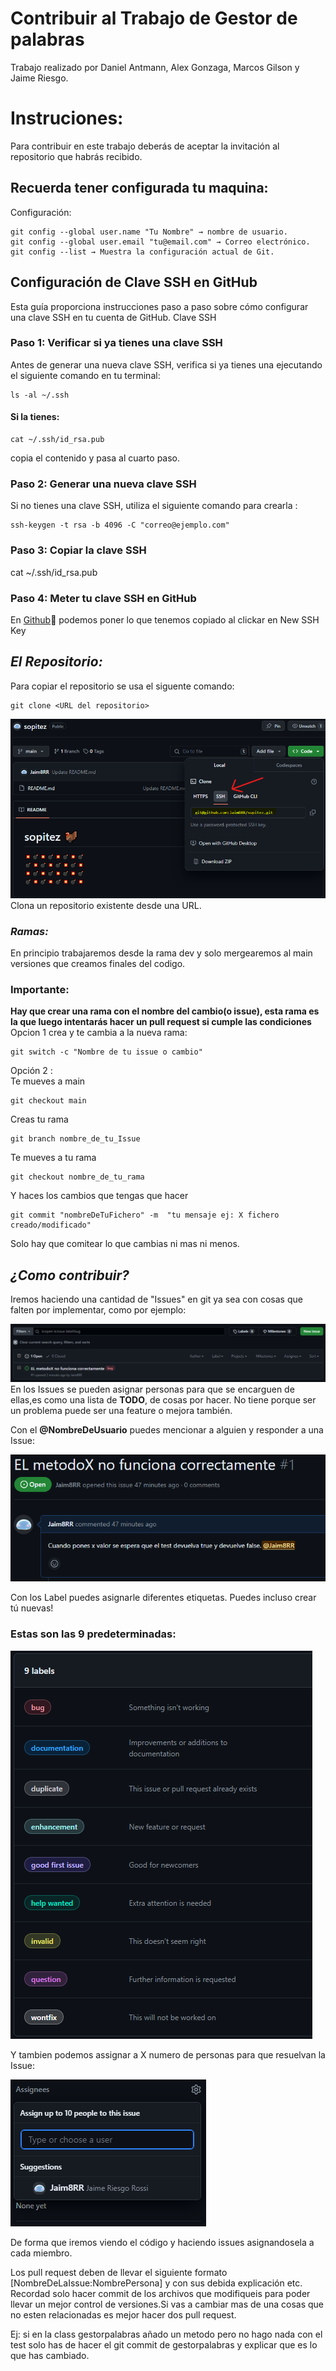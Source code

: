 # Contribuir al Trabajo de Gestor de palabras

Trabajo realizado por Daniel Antmann, Alex Gonzaga, Marcos Gilson y Jaime Riesgo.

# Instruciones:

Para contribuir en este trabajo deberás de aceptar la invitación al repositorio que habrás recibido.

## Recuerda tener configurada tu maquina:

Configuración:

```
git config --global user.name "Tu Nombre" → nombre de usuario.
git config --global user.email "tu@email.com" → Correo electrónico.
git config --list → Muestra la configuración actual de Git.
```
## Configuración de Clave SSH en GitHub

Esta guía proporciona instrucciones paso a paso sobre cómo configurar una clave SSH en tu cuenta de GitHub.
Clave SSH
### Paso 1: Verificar si ya tienes una clave SSH

Antes de generar una nueva clave SSH, verifica si ya tienes una ejecutando el siguiente comando en tu terminal:

```
ls -al ~/.ssh
```
#### Si la tienes:
```
cat ~/.ssh/id_rsa.pub
```  
copia el contenido y pasa al cuarto paso.

### Paso 2: Generar una nueva clave SSH

Si no tienes una clave SSH, utiliza el siguiente comando para crearla
:

```
ssh-keygen -t rsa -b 4096 -C "correo@ejemplo.com"
```
### Paso 3: Copiar la clave SSH

cat ~/.ssh/id_rsa.pub

### Paso 4: Meter tu clave SSH en GitHub
En [Github](https://github.com/settings/keys)🔑 podemos poner lo que tenemos copiado al clickar en New SSH Key

## _El Repositorio:_
Para copiar el repositorio se usa el siguente comando:
```
git clone <URL del repositorio>
```
![SSH url](img/SSH.png)
Clona un repositorio existente desde una URL.

### _Ramas:_

En principio trabajaremos desde la rama dev y solo mergearemos al main versiones que creamos finales del codigo.  
### Importante:
**Hay que crear una rama con el nombre del cambio(o issue), esta rama es la que luego intentarás hacer un pull request si cumple las condiciones**   
Opcion 1 crea y te cambia a la nueva rama:  
```
git switch -c "Nombre de tu issue o cambio"
```
Opción 2 :   
Te mueves a main
```
git checkout main
```

Creas tu rama
```
git branch nombre_de_tu_Issue
```

Te mueves a tu rama
```
git checkout nombre_de_tu_rama
```
Y haces los cambios que tengas que hacer
```
git commit "nombreDeTuFichero" -m  "tu mensaje ej: X fichero creado/modificado"
```
Solo hay que comitear lo que cambias ni mas ni menos.
## _¿Como contribuir?_

Iremos haciendo una cantidad de "Issues" en git ya sea con cosas que falten por implementar, como por ejemplo:

![Issues](./img/Issues.png)  
En los Issues se pueden asignar personas para que se encarguen de ellas,es como una lista de **TODO**, de cosas por hacer. No tiene porque ser un problema puede ser una feature o mejora también.


Con el **@NombreDeUsuario** puedes mencionar a alguien y responder a una Issue:

![mencion](img/Menciones.png)

Con los Label puedes asignarle diferentes etiquetas. Puedes incluso crear tú nuevas!  
### Estas son las 9 predeterminadas:

![Etiquetas](./img/Label.png)

Y tambien podemos assignar a X numero de personas para que resuelvan la Issue:

![Asignaciones](./img/Asignaciones.png)

De forma que iremos viendo el código y haciendo issues asignandosela a cada miembro.  

Los pull request deben de llevar el siguiente formato [NombreDeLaIssue:NombrePersona] y con sus debida explicación etc.
Recordad solo hacer commit de los archivos que modifiqueis para poder llevar un mejor control de versiones.Si vas a cambiar mas de una cosas que no esten relacionadas es mejor hacer dos pull request.

Ej: si en la class gestorpalabras añado un metodo pero no hago nada con el test solo has de hacer el git commit de gestorpalabras y explicar que es lo que has cambiado. 
